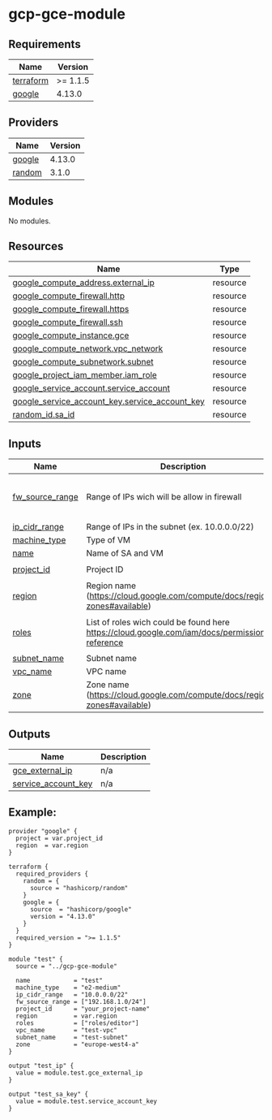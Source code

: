 # gcp-gce-module
<!-- BEGIN_TF_DOCS -->
## Requirements

| Name | Version |
|------|---------|
| <a name="requirement_terraform"></a> [terraform](#requirement\_terraform) | >= 1.1.5 |
| <a name="requirement_google"></a> [google](#requirement\_google) | 4.13.0 |

## Providers

| Name | Version |
|------|---------|
| <a name="provider_google"></a> [google](#provider\_google) | 4.13.0 |
| <a name="provider_random"></a> [random](#provider\_random) | 3.1.0 |

## Modules

No modules.

## Resources

| Name | Type |
|------|------|
| [google_compute_address.external_ip](https://registry.terraform.io/providers/hashicorp/google/4.13.0/docs/resources/compute_address) | resource |
| [google_compute_firewall.http](https://registry.terraform.io/providers/hashicorp/google/4.13.0/docs/resources/compute_firewall) | resource |
| [google_compute_firewall.https](https://registry.terraform.io/providers/hashicorp/google/4.13.0/docs/resources/compute_firewall) | resource |
| [google_compute_firewall.ssh](https://registry.terraform.io/providers/hashicorp/google/4.13.0/docs/resources/compute_firewall) | resource |
| [google_compute_instance.gce](https://registry.terraform.io/providers/hashicorp/google/4.13.0/docs/resources/compute_instance) | resource |
| [google_compute_network.vpc_network](https://registry.terraform.io/providers/hashicorp/google/4.13.0/docs/resources/compute_network) | resource |
| [google_compute_subnetwork.subnet](https://registry.terraform.io/providers/hashicorp/google/4.13.0/docs/resources/compute_subnetwork) | resource |
| [google_project_iam_member.iam_role](https://registry.terraform.io/providers/hashicorp/google/4.13.0/docs/resources/project_iam_member) | resource |
| [google_service_account.service_account](https://registry.terraform.io/providers/hashicorp/google/4.13.0/docs/resources/service_account) | resource |
| [google_service_account_key.service_account_key](https://registry.terraform.io/providers/hashicorp/google/4.13.0/docs/resources/service_account_key) | resource |
| [random_id.sa_id](https://registry.terraform.io/providers/hashicorp/random/latest/docs/resources/id) | resource |

## Inputs

| Name | Description | Type | Default | Required |
|------|-------------|------|---------|:--------:|
| <a name="input_fw_source_range"></a> [fw\_source\_range](#input\_fw\_source\_range) | Range of IPs wich will be allow in firewall | `list(string)` | <pre>[<br>  "10.0.0.0/24",<br>  "10.0.1.0/24"<br>]</pre> | no |
| <a name="input_ip_cidr_range"></a> [ip\_cidr\_range](#input\_ip\_cidr\_range) | Range of IPs in the subnet (ex. 10.0.0.0/22) | `string` | n/a | yes |
| <a name="input_machine_type"></a> [machine\_type](#input\_machine\_type) | Type of VM | `string` | `"e2-medium"` | no |
| <a name="input_name"></a> [name](#input\_name) | Name of SA and VM | `string` | `"test"` | no |
| <a name="input_project_id"></a> [project\_id](#input\_project\_id) | Project ID | `string` | `"your-project-name"` | no |
| <a name="input_region"></a> [region](#input\_region) | Region name (https://cloud.google.com/compute/docs/regions-zones#available) | `string` | `"europe-west4"` | no |
| <a name="input_roles"></a> [roles](#input\_roles) | List of roles wich could be found here https://cloud.google.com/iam/docs/permissions-reference | `list(string)` | <pre>[<br>  "roles/editor"<br>]</pre> | no |
| <a name="input_subnet_name"></a> [subnet\_name](#input\_subnet\_name) | Subnet name | `string` | `"default"` | no |
| <a name="input_vpc_name"></a> [vpc\_name](#input\_vpc\_name) | VPC name | `string` | `"vpc-network"` | no |
| <a name="input_zone"></a> [zone](#input\_zone) | Zone name (https://cloud.google.com/compute/docs/regions-zones#available) | `string` | `"europe-west4-a"` | no |

## Outputs

| Name | Description |
|------|-------------|
| <a name="output_gce_external_ip"></a> [gce\_external\_ip](#output\_gce\_external\_ip) | n/a |
| <a name="output_service_account_key"></a> [service\_account\_key](#output\_service\_account\_key) | n/a |
<!-- END_TF_DOCS -->

## Example:

```
provider "google" {
  project = var.project_id
  region  = var.region
}

terraform {
  required_providers {
    random = {
      source = "hashicorp/random"
    }
    google = {
      source  = "hashicorp/google"
      version = "4.13.0"
    }
  }
  required_version = ">= 1.1.5"
}

module "test" {
  source = "../gcp-gce-module"

  name            = "test"
  machine_type    = "e2-medium"
  ip_cidr_range   = "10.0.0.0/22"
  fw_source_range = ["192.168.1.0/24"]
  project_id      = "your_project-name"
  region          = var.region
  roles           = ["roles/editor"]
  vpc_name        = "test-vpc"
  subnet_name     = "test-subnet"
  zone            = "europe-west4-a"
}

output "test_ip" {
  value = module.test.gce_external_ip
}

output "test_sa_key" {
  value = module.test.service_account_key
}
```